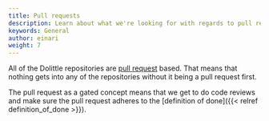 ```yaml
---
title: Pull requests
description: Learn about what we're looking for with regards to pull requests
keywords: General
author: einari
weight: 7
---
```


All of the Dolittle repositories are [pull request](https://help.github.com/en/articles/about-pull-requests)
based. That means that nothing gets into any of the repositories without it being a pull request first.

The pull request as a gated concept means that we get to do code reviews and make sure the pull request adheres
to the [definition of done]({{< relref definition_of_done >}}).